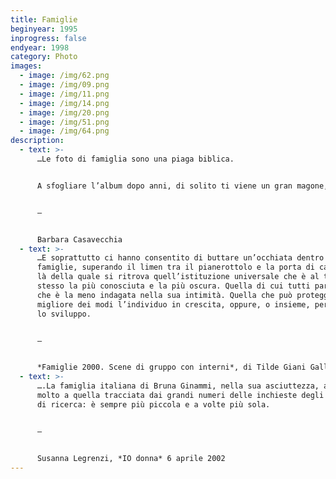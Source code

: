 ```yaml
---
title: Famiglie
beginyear: 1995
inprogress: false
endyear: 1998
category: Photo
images:
  - image: /img/62.png
  - image: /img/09.png
  - image: /img/11.png
  - image: /img/14.png
  - image: /img/20.png
  - image: /img/51.png
  - image: /img/64.png
description:
  - text: >-
      …Le foto di famiglia sono una piaga biblica.


      A sfogliare l’album dopo anni, di solito ti viene un gran magone, o inorridisci per l’imbarazzo di capelli e girocolli tragicamente alla moda. Rivedi facce note, tavole imbandite di torte e candeline, alberi di natale, lauree, matrimoni, battesimi e vacanze.


      —


      Barbara Casavecchia
  - text: >-
      …E soprattutto ci hanno consentito di buttare un’occhiata dentro le
      famiglie, superando il limen tra il pianerottolo e la porta di casa, al di
      là della quale si ritrova quell’istituzione universale che è al tempo
      stesso la più conosciuta e la più oscura. Quella di cui tutti parlano, ma
      che è la meno indagata nella sua intimità. Quella che può proteggere nel
      migliore dei modi l’individuo in crescita, oppure, o insieme, perturbarne
      lo sviluppo.


      —


      *Famiglie 2000. Scene di gruppo con interni*, di Tilde Giani Gallino, Einaudi, Torino 2000.
  - text: >-
      ….La famiglia italiana di Bruna Ginammi, nella sua asciuttezza, assomiglia
      molto a quella tracciata dai grandi numeri delle inchieste degli istituti
      di ricerca: è sempre più piccola e a volte più sola.


      —


      Susanna Legrenzi, *IO donna* 6 aprile 2002
---
```

